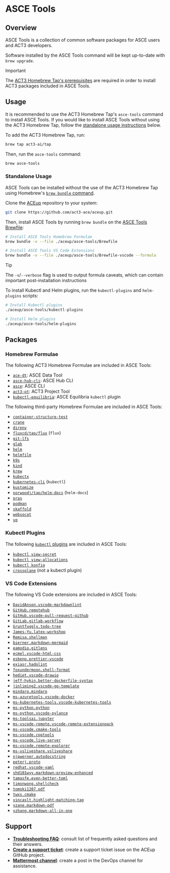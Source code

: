 # ASCE Tools

## Overview

ASCE Tools is a collection of common software packages for ASCE users and ACT3 developers.

Software installed by the ASCE Tools command will be kept up-to-date with `brew upgrade`.

> [!IMPORTANT]
>
> The [ACT3 Homebrew Tap's prerequisites](https://github.com/act3-ai/homebrew-tap#prerequisites) are required in order to install ACT3 packages included in ASCE Tools.

## Usage

It is recommended to use the ACT3 Homebrew Tap's `asce-tools` command to install ASCE Tools. If you would like to install ASCE Tools without using the ACT3 Homebrew Tap, follow the [standalone usage instructions](#standalone-usage) below.

To add the ACT3 Homebrew Tap, run:

```sh
brew tap act3-ai/tap
```

Then, run the `asce-tools` command:

```sh
brew asce-tools
```

### Standalone Usage

ASCE Tools can be installed without the use of the ACT3 Homebrew Tap using Homebrew's [`brew bundle` command](https://github.com/Homebrew/homebrew-bundle).

Clone the [ACEup](https://github.com/act3-ace/aceup) repository to your system:

```sh
git clone https://github.com/act3-ace/aceup.git
```

Then, install ASCE Tools by running `brew bundle` on the [ASCE Tools Brewfile](./Brewfile):

```sh
# Install ASCE Tools Homebrew Formulae
brew bundle -v --file ./aceup/asce-tools/Brewfile

# Install ASCE Tools VS Code Extensions
brew bundle -v --file ./aceup/asce-tools/Brewfile-vscode --formula
```

> [!TIP]
>
> The `-v`/`--verbose` flag is used to output formula caveats, which can contain important post-installation instructions

To install Kubectl and Helm plugins, run the `kubectl-plugins` and `helm-plugins` scripts:

```sh
# Install Kubectl plugins
./aceup/asce-tools/kubectl-plugins

# Install Helm plugins
./aceup/asce-tools/helm-plugins
```

## Packages

### Homebrew Formulae

The following ACT3 Homebrew Formulae are included in ASCE Tools:

- [`ace-dt`](https://git.act3-ace.com/ace/data/tool): ASCE Data Tool
- [`asce-hub-cli`](https://git.act3-ace.com/ace/hub/cli): ASCE Hub CLI
- [`asce`](https://git.act3-ace.com/ace/cli): ASCE CLI
- [`act3-pt`](https://devsecops.git.act3-ace.com/act3-pt): ACT3 Project Tool
- [`kubectl-equilibria`](https://git.act3-ace.com/ace/equilibria#kubectl-plugin): ASCE Equilibria `kubectl` plugin

The following third-party Homebrew Formulae are included in ASCE Tools:

- [`container-structure-test`](https://github.com/GoogleContainerTools/container-structure-test)
- [`crane`](https://github.com/google/go-containerregistry/blob/main/cmd/crane/README.md)
- [`direnv`](https://github.com/direnv/direnv)
- [`fluxcd/tap/flux`](https://github.com/fluxcd/flux2) (`flux`)
- [`git-lfs`](https://github.com/git-lfs/git-lfs)
- [`glab`](https://gitlab.com/gitlab-org/cli)
- [`helm`](https://github.com/helm/helm)
- [`helmfile`](https://github.com/helmfile/helmfile)
- [`k9s`](https://github.com/derailed/k9s)
- [`kind`](https://github.com/kubernetes-sigs/kind)
- [`krew`](https://github.com/kubernetes-sigs/krew)
- [`kubectx`](https://github.com/ahmetb/kubectx)
- [`kubernetes-cli`](https://github.com/kubernetes/kubectl) (`kubectl`)
- [`kustomize`](https://github.com/kubernetes-sigs/kustomize)
- [`norwoodj/tap/helm-docs`](https://github.com/norwoodj/helm-docs) (`helm-docs`)
- [`oras`](https://github.com/oras-project/oras)
- [`podman`](https://github.com/containers/podman)
- [`skaffold`](https://github.com/GoogleContainerTools/skaffold)
- [`websocat`](https://github.com/vi/websocat)
- [`yq`](https://github.com/mikefarah/yq)

### Kubectl Plugins

The following [`kubectl` plugins](https://kubernetes.io/docs/tasks/extend-kubectl/kubectl-plugins) are included in ASCE Tools:

- [`kubectl view-secret`](https://artifacthub.io/packages/krew/krew-index/view-secret)
- [`kubectl view-allocations`](https://github.com/elsesiy/kubectl-view-secret)
- [`kubectl konfig`](https://github.com/corneliusweig/konfig)
- [`crossplane`](https://docs.crossplane.io/latest/cli) (not a kubectl plugin)

### VS Code Extensions

The following VS Code extensions are included in ASCE Tools:

- [`DavidAnson.vscode-markdownlint`](https://marketplace.visualstudio.com/items?itemName=DavidAnson.vscode-markdownlint)
- [`GitHub.remotehub`](https://marketplace.visualstudio.com/items?itemName=GitHub.remotehub)
- [`GitHub.vscode-pull-request-github`](https://marketplace.visualstudio.com/items?itemName=GitHub.vscode-pull-request-github)
- [`GitLab.gitlab-workflow`](https://marketplace.visualstudio.com/items?itemName=GitLab.gitlab-workflow)
- [`Gruntfuggly.todo-tree`](https://marketplace.visualstudio.com/items?itemName=Gruntfuggly.todo-tree)
- [`James-Yu.latex-workshop`](https://marketplace.visualstudio.com/items?itemName=James-Yu.latex-workshop)
- [`Remisa.shellman`](https://marketplace.visualstudio.com/items?itemName=Remisa.shellman)
- [`bierner.markdown-mermaid`](https://marketplace.visualstudio.com/items?itemName=bierner.markdown-mermaid)
- [`eamodio.gitlens`](https://marketplace.visualstudio.com/items?itemName=eamodio.gitlens)
- [`ecmel.vscode-html-css`](https://marketplace.visualstudio.com/items?itemName=ecmel.vscode-html-css)
- [`esbenp.prettier-vscode`](https://marketplace.visualstudio.com/items?itemName=esbenp.prettier-vscode)
- [`exiasr.hadolint`](https://marketplace.visualstudio.com/items?itemName=exiasr.hadolint)
- [`foxundermoon.shell-format`](https://marketplace.visualstudio.com/items?itemName=foxundermoon.shell-format)
- [`hediet.vscode-drawio`](https://marketplace.visualstudio.com/items?itemName=hediet.vscode-drawio)
- [`jeff-hykin.better-dockerfile-syntax`](https://marketplace.visualstudio.com/items?itemName=jeff-hykin.better-dockerfile-syntax)
- [`jinliming2.vscode-go-template`](https://marketplace.visualstudio.com/items?itemName=jinliming2.vscode-go-template)
- [`mindaro.mindaro`](https://marketplace.visualstudio.com/items?itemName=mindaro.mindaro)
- [`ms-azuretools.vscode-docker`](https://marketplace.visualstudio.com/items?itemName=ms-azuretools.vscode-docker)
- [`ms-kubernetes-tools.vscode-kubernetes-tools`](https://marketplace.visualstudio.com/items?itemName=ms-kubernetes-tools.vscode-kubernetes-tools)
- [`ms-python.python`](https://marketplace.visualstudio.com/items?itemName=ms-python.python)
- [`ms-python.vscode-pylance`](https://marketplace.visualstudio.com/items?itemName=ms-python.vscode-pylance)
- [`ms-toolsai.jupyter`](https://marketplace.visualstudio.com/items?itemName=ms-toolsai.jupyter)
- [`ms-vscode-remote.vscode-remote-extensionpack`](https://marketplace.visualstudio.com/items?itemName=ms-vscode-remote.vscode-remote-extensionpack)
- [`ms-vscode.cmake-tools`](https://marketplace.visualstudio.com/items?itemName=ms-vscode.cmake-tools)
- [`ms-vscode.cpptools`](https://marketplace.visualstudio.com/items?itemName=ms-vscode.cpptools)
- [`ms-vscode.live-server`](https://marketplace.visualstudio.com/items?itemName=ms-vscode.live-server)
- [`ms-vscode.remote-explorer`](https://marketplace.visualstudio.com/items?itemName=ms-vscode.remote-explorer)
- [`ms-vsliveshare.vsliveshare`](https://marketplace.visualstudio.com/items?itemName=ms-vsliveshare.vsliveshare)
- [`njpwerner.autodocstring`](https://marketplace.visualstudio.com/items?itemName=njpwerner.autodocstring)
- [`peterj.proto`](https://marketplace.visualstudio.com/items?itemName=peterj.proto)
- [`redhat.vscode-yaml`](https://marketplace.visualstudio.com/items?itemName=redhat.vscode-yaml)
- [`shd101wyy.markdown-preview-enhanced`](https://marketplace.visualstudio.com/items?itemName=shd101wyy.markdown-preview-enhanced)
- [`tamasfe.even-better-toml`](https://marketplace.visualstudio.com/items?itemName=tamasfe.even-better-toml)
- [`timonwong.shellcheck`](https://marketplace.visualstudio.com/items?itemName=timonwong.shellcheck)
- [`tomoki1207.pdf`](https://marketplace.visualstudio.com/items?itemName=tomoki1207.pdf)
- [`twxs.cmake`](https://marketplace.visualstudio.com/items?itemName=twxs.cmake)
- [`vincaslt.highlight-matching-tag`](https://marketplace.visualstudio.com/items?itemName=vincaslt.highlight-matching-tag)
- [`yzane.markdown-pdf`](https://marketplace.visualstudio.com/items?itemName=yzane.markdown-pdf)
- [`yzhang.markdown-all-in-one`](https://marketplace.visualstudio.com/items?itemName=yzhang.markdown-all-in-one)

## Support

- **[Troubleshooting FAQ](../docs/troubleshooting-faq.md)**: consult list of frequently asked questions and their answers.
- **[Create a support ticket](https://github.com/act3-ace/aceup/issues/new)**: create a support ticket issue on the ACEup GitHub project.
- **[Mattermost channel](https://chat.git.act3-ace.com/act3/channels/devops)**: create a post in the DevOps channel for assistance.
